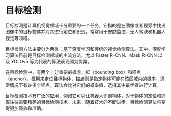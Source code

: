 # 目标检测
目标检测是计算机视觉领域十分重要的一个任务，它指的是在图像或者视频中找出图像中的目标物体并对其进行定位和识别。常常用于安防监控、无人驾驶和机器人视觉等领域。

目标检测方法主要分为两类：基于深度学习和传统的视觉检测算法。其中，深度学习算法目前是目标检测领域的主流方法，尤以 Faster R-CNN、Mask R-CNN 以及 YOLOv5 等为代表的算法表现颇为优异。

在目标检测中，有两个十分重要的概念：框（bounding box）和锚点（anchor）。框用来定位目标物体，锚点则是指定物体可能在该区域内的概率，通常情况下有许多个锚点，算法会比对它们的概率值，选择其中最优者进行计算。

目标检测技术有广泛的应用，例如它可以让机器人识别物体，对于物体的定位和抓取往往需要精确的目标检测技术。未来，随着技术的不断进步，目标检测算法将变得更加高效和准确。